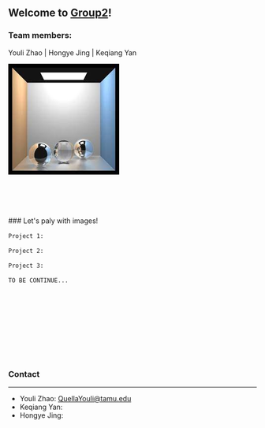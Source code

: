 ## Welcome to [Group2](https://github.com/Mooler0410/IMMagician/edit/gh-pages/index.md)!


### Team members: 
Youli Zhao | Hongye Jing | Keqiang Yan


![alt text](https://github.com/Mooler0410/IMMagician/blob/gh-pages/images.jpg)



<br />
<br />
<br />
<br />
### Let's paly with images!


```
Project 1: 
```

```
Project 2: 
```

```
Project 3: 
```

```
TO BE CONTINUE...
```
<br />
<br />
<br />
<br />
<br />
<br />
<br />
<br />

### Contact
***
* Youli Zhao: QuellaYouli@tamu.edu
* Keqiang Yan:
* Hongye Jing:
